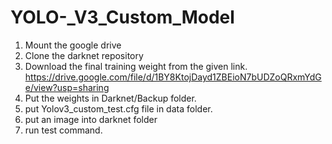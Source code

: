 # YOLO-_V3_Custom_Model
1. Mount the google drive
2. Clone the darknet repository
3. Download the final training weight from the given link. https://drive.google.com/file/d/1BY8KtojDayd1ZBEioN7bUDZoQRxmYdGe/view?usp=sharing
4. Put the weights in Darknet/Backup folder.
5. put Yolov3_custom_test.cfg file in data folder.
6. put an image into darknet folder
7. run test command.
